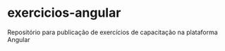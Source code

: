 # exercicios-angular
Repositório para publicação de exercícios de capacitação na plataforma Angular
